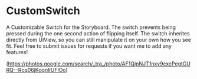 # CustomSwitch
A Customizable Switch for the Storyboard.
The switch prevents being pressed during the one second action of flipping itself.
The switch inherites directly from UIView, so you can still manipulate it on your own how you see fit.
Feel free to submit issues for requests if you want me to add any features!



(https://photos.google.com/search/_tra_/photo/AF1QipNJT1nxy9cxcPegtGURQ--Rcq06jKoqnIIUFlOo)
